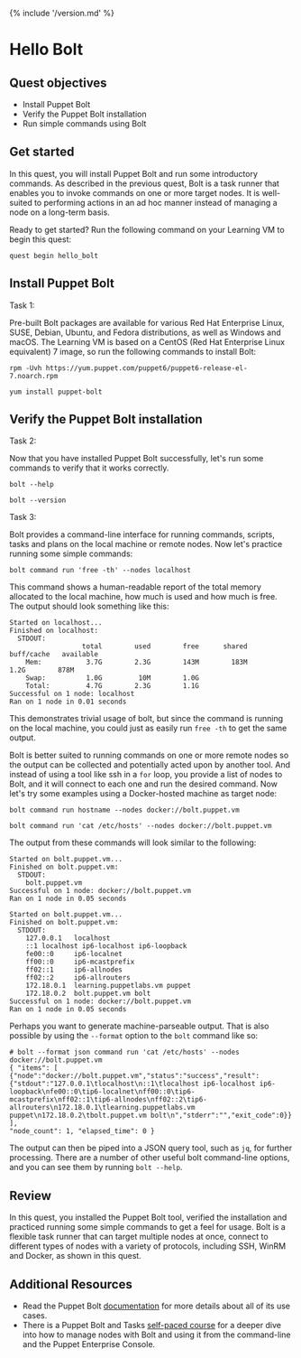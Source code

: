 {% include '/version.md' %}

# Hello Bolt

## Quest objectives

- Install Puppet Bolt
- Verify the Puppet Bolt installation
- Run simple commands using Bolt

## Get started

In this quest, you will install Puppet Bolt and run some introductory commands.
As described in the previous quest, Bolt is a task runner that enables you
to invoke commands on one or more target nodes. It is well-suited to
performing actions in an ad hoc manner instead of managing a node on a
long-term basis.

Ready to get started? Run the following command on your Learning VM to begin
this quest:

    quest begin hello_bolt

## Install Puppet Bolt

<div class = "lvm-task-number"><p>Task 1:</p></div>

Pre-built Bolt packages are available for various Red Hat Enterprise Linux,
SUSE, Debian, Ubuntu, and Fedora distributions, as well as Windows and macOS.
The Learning VM is based on a CentOS (Red Hat Enterprise Linux equivalent)
7 image, so run the following commands to install Bolt:

    rpm -Uvh https://yum.puppet.com/puppet6/puppet6-release-el-7.noarch.rpm

    yum install puppet-bolt

## Verify the Puppet Bolt installation

<div class = "lvm-task-number"><p>Task 2:</p></div>

Now that you have installed Puppet Bolt successfully, let's run some commands
to verify that it works correctly.

    bolt --help

    bolt --version

<div class = "lvm-task-number"><p>Task 3:</p></div>

Bolt provides a command-line interface for running commands, scripts, tasks
and plans on the local machine or remote nodes. Now let's practice running some
simple commands:

    bolt command run 'free -th' --nodes localhost

This command shows a human-readable report of the total memory allocated to
the local machine, how much is used and how much is free. The output should
look something like this:

```
Started on localhost...
Finished on localhost:
  STDOUT:
                  total        used        free      shared  buff/cache   available
    Mem:           3.7G        2.3G        143M        183M        1.2G        878M
    Swap:          1.0G         10M        1.0G
    Total:         4.7G        2.3G        1.1G
Successful on 1 node: localhost
Ran on 1 node in 0.01 seconds
```

This demonstrates trivial usage of bolt, but since the command is running on
the local machine, you could just as easily run `free -th` to get the same
output.

Bolt is better suited to running commands on one or more remote nodes so the
output can be collected and potentially acted upon by another tool. And instead
of using a tool like ssh in a `for` loop, you provide a list of nodes to Bolt,
and it will connect to each one and run the desired command. Now let's
try some examples using a Docker-hosted machine as target node:

    bolt command run hostname --nodes docker://bolt.puppet.vm

    bolt command run 'cat /etc/hosts' --nodes docker://bolt.puppet.vm

The output from these commands will look similar to the following:

```
Started on bolt.puppet.vm...
Finished on bolt.puppet.vm:
  STDOUT:
    bolt.puppet.vm
Successful on 1 node: docker://bolt.puppet.vm
Ran on 1 node in 0.05 seconds
```

```
Started on bolt.puppet.vm...
Finished on bolt.puppet.vm:
  STDOUT:
    127.0.0.1   localhost
    ::1 localhost ip6-localhost ip6-loopback
    fe00::0     ip6-localnet
    ff00::0     ip6-mcastprefix
    ff02::1     ip6-allnodes
    ff02::2     ip6-allrouters
    172.18.0.1  learning.puppetlabs.vm puppet
    172.18.0.2  bolt.puppet.vm bolt
Successful on 1 node: docker://bolt.puppet.vm
Ran on 1 node in 0.05 seconds
```

Perhaps you want to generate machine-parseable output. That is also possible
by using the `--format` option to the `bolt` command like so:

```
# bolt --format json command run 'cat /etc/hosts' --nodes docker://bolt.puppet.vm
{ "items": [
{"node":"docker://bolt.puppet.vm","status":"success","result":{"stdout":"127.0.0.1\tlocalhost\n::1\tlocalhost ip6-localhost ip6-loopback\nfe00::0\tip6-localnet\nff00::0\tip6-mcastprefix\nff02::1\tip6-allnodes\nff02::2\tip6-allrouters\n172.18.0.1\tlearning.puppetlabs.vm puppet\n172.18.0.2\tbolt.puppet.vm bolt\n","stderr":"","exit_code":0}}
],
"node_count": 1, "elapsed_time": 0 }
```

The output can then be piped into a JSON query tool, such as `jq`, for
further processing. There are a number of other useful bolt command-line
options, and you can see them by running `bolt --help`.

## Review

In this quest, you installed the Puppet Bolt tool, verified the installation
and practiced running some simple commands to get a feel for usage. Bolt is
a flexible task runner that can target multiple nodes at once, connect to
different types of nodes with a variety of protocols, including SSH, WinRM
and Docker, as shown in this quest.

## Additional Resources

* Read the Puppet Bolt [documentation](https://puppet.com/docs/bolt/latest/bolt.html) for more details about all of its use cases.
* There is a Puppet Bolt and Tasks [self-paced course](https://learn.puppet.com/course/puppet-orchestration-bolt-and-tasks) for a deeper dive into how to manage nodes with Bolt and using it from the command-line and the Puppet Enterprise Console.
